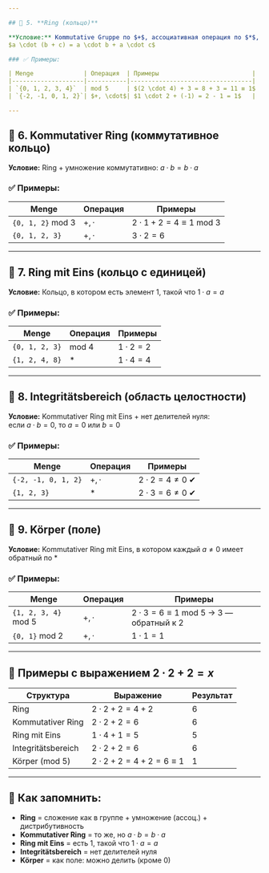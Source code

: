 ```yaml
---

## 🔹 5. **Ring (кольцо)**

**Условие:** Kommutative Gruppe по $+$, ассоциативная операция по $*$, дистрибутивность:  
$a \cdot (b + c) = a \cdot b + a \cdot c$

### ✅ Примеры:

| Menge              | Операция  | Примеры                          |
|--------------------|-----------|----------------------------------|
| `{0, 1, 2, 3, 4}`  | mod 5     | $(2 \cdot 4) + 3 = 8 + 3 = 11 ≡ 1$ |
| `{-2, -1, 0, 1, 2}`| $+, \cdot$| $1 \cdot 2 + (-1) = 2 - 1 = 1$   |

---
```


## 🔹 6. **Kommutativer Ring (коммутативное кольцо)**

**Условие:** Ring + умножение коммутативно: $a \cdot b = b \cdot a$

### ✅ Примеры:

| Menge             | Операция    | Примеры                          |
|-------------------|-------------|----------------------------------|
| `{0, 1, 2}` mod 3 | $+, \cdot$  | $2 \cdot 1 + 2 = 4 ≡ 1$ mod 3    |
| `{0, 1, 2, 3}`    | $+, \cdot$  | $3 \cdot 2 = 6$                  |

---

## 🔹 7. **Ring mit Eins (кольцо с единицей)**

**Условие:** Кольцо, в котором есть элемент $1$, такой что $1 \cdot a = a$

### ✅ Примеры:

| Menge             | Операция | Примеры                         |
|-------------------|----------|---------------------------------|
| `{0, 1, 2, 3}`    | mod 4    | $1 \cdot 2 = 2$                 |
| `{1, 2, 4, 8}`    | $*$      | $1 \cdot 4 = 4$                 |

---

## 🔹 8. **Integritätsbereich (область целостности)**

**Условие:** Kommutativer Ring mit Eins + нет делителей нуля:  
если $a \cdot b = 0$, то $a = 0$ или $b = 0$

### ✅ Примеры:

| Menge               | Операция  | Примеры                       |
|---------------------|-----------|-------------------------------|
| `{-2, -1, 0, 1, 2}` | $+, \cdot$| $2 \cdot 2 = 4 \neq 0$ ✔      |
| `{1, 2, 3}`         | $*$       | $2 \cdot 3 = 6 \neq 0$ ✔      |

---

## 🔹 9. **Körper (поле)**

**Условие:** Kommutativer Ring mit Eins, в котором каждый $a \ne 0$ имеет обратный по $*$

### ✅ Примеры:

| Menge               | Операция | Примеры                            |
|---------------------|----------|------------------------------------|
| `{1, 2, 3, 4}` mod 5| $+, \cdot$| $2 \cdot 3 = 6 ≡ 1$ mod 5 → $3$ — обратный к $2$ |
| `{0, 1}` mod 2      | $+, \cdot$| $1 \cdot 1 = 1$                    |

---

## 📘 Примеры с выражением $2 \cdot 2 + 2 = x$

| Структура          | Выражение                 | Результат |
|--------------------|---------------------------|-----------|
| Ring               | $2 \cdot 2 + 2 = 4 + 2$    | 6         |
| Kommutativer Ring  | $2 \cdot 2 + 2 = 6$        | 6         |
| Ring mit Eins      | $1 \cdot 4 + 1 = 5$        | 5         |
| Integritätsbereich | $2 \cdot 2 + 2 = 6$        | 6         |
| Körper (mod 5)     | $2 \cdot 2 + 2 = 4 + 2 = 6 \equiv 1$ | 1 |

---

## 🧠 Как запомнить:

- **Ring** = сложение как в группе + умножение (ассоц.) + дистрибутивность
- **Kommutativer Ring** = то же, но $a \cdot b = b \cdot a$
- **Ring mit Eins** = есть $1$, такой что $1 \cdot a = a$
- **Integritätsbereich** = нет делителей нуля
- **Körper** = как поле: можно делить (кроме 0)

